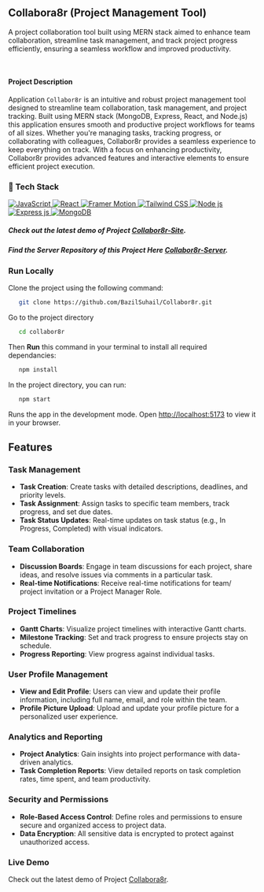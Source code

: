 ## Collabora8r (Project Management Tool)
A project collaboration tool built using MERN stack aimed to enhance team collaboration, streamline task management, and track project progress efficiently, ensuring a seamless workflow and improved productivity.

<br/>

#### Project Description
Application `Collabor8r` is an intuitive and robust project management tool designed to streamline team collaboration, task management, and project tracking. Built using MERN stack (MongoDB, Express, React, and Node.js) this application ensures smooth and productive project workflows for teams of all sizes. Whether you're managing tasks, tracking progress, or collaborating with colleagues, Collabor8r provides a seamless experience to keep everything on track. With a focus on enhancing productivity, Collabor8r provides advanced features and interactive elements to ensure efficient project execution.

### 🤖 Tech Stack 
 <a href="#"> 
  <img alt="JavaScript" src="https://img.shields.io/badge/javascript%20-%23323330.svg?&style=for-the-badge&logo=javascript&logoColor=%23F7DF1E"/>  
  <img alt="React" src="https://img.shields.io/badge/React-%2361DAFB.svg?&style=for-the-badge&logo=react&logoColor=white"/> 
  <img alt="Framer Motion" src="https://img.shields.io/badge/Framer%20Motion-%23ED5A9F.svg?&style=for-the-badge&logo=framer&logoColor=white"/>
  <img alt="Tailwind CSS" src="https://img.shields.io/badge/Tailwind%20CSS-%2306B6D4.svg?&style=for-the-badge&logo=tailwindcss&logoColor=white"/>
<img alt="Node js" src="https://img.shields.io/badge/Node.js-%23339933.svg?&style=for-the-badge&logo=node.js&logoColor=white"/> 
<img alt="Express js" src="https://img.shields.io/badge/Express.js-%23000000.svg?&style=for-the-badge&logo=express&logoColor=white"/>   
<img alt="MongoDB" src ="https://img.shields.io/badge/MongoDB-%234ea94b.svg?&style=for-the-badge&logo=mongodb&logoColor=white"/> 
 </a>

##### Check out the latest demo of Project [Collabor8r-Site](https://collabora8r.vercel.app/). 

##### Find the Server Repository of this Project Here [Collabor8r-Server](https://github.com/BazilSuhail/Collabor8r-Server). 

### Run Locally
Clone the project using the following command:
```bash
   git clone https://github.com/BazilSuhail/Collabor8r.git
```
Go to the project directory
```bash
   cd collabor8r
```
Then **Run** this command in your terminal to install all required dependancies:
```bash
   npm install
```
In the project directory, you can run:
```bash
   npm start
``` 
Runs the app in the development mode.
Open [http://localhost:5173](http://localhost:5173) to view it in your browser.

## Features
### Task Management
- **Task Creation**: Create tasks with detailed descriptions, deadlines, and priority levels.
- **Task Assignment**: Assign tasks to specific team members, track progress, and set due dates.
- **Task Status Updates**: Real-time updates on task status (e.g., In Progress, Completed) with visual indicators.

### Team Collaboration
- **Discussion Boards**: Engage in team discussions for each project, share ideas, and resolve issues via comments in a particular task. 
- **Real-time Notifications**: Receive real-time notifications for team/ project invitation or a Project Manager Role.

### Project Timelines
- **Gantt Charts**: Visualize project timelines with interactive Gantt charts.
- **Milestone Tracking**: Set and track progress to ensure projects stay on schedule.
- **Progress Reporting**: View progress against individual tasks.

### User Profile Management
- **View and Edit Profile**: Users can view and update their profile information, including full name, email, and role within the team.
- **Profile Picture Upload**: Upload and update your profile picture for a personalized user experience.

### Analytics and Reporting
- **Project Analytics**: Gain insights into project performance with data-driven analytics.
- **Task Completion Reports**: View detailed reports on task completion rates, time spent, and team productivity.

### Security and Permissions
- **Role-Based Access Control**: Define roles and permissions to ensure secure and organized access to project data.
- **Data Encryption**: All sensitive data is encrypted to protect against unauthorized access.


### Live Demo
Check out the latest demo of Project [Collabora8r](https://collabor8r.netlify.app). 
